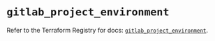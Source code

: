 # `gitlab_project_environment`

Refer to the Terraform Registry for docs: [`gitlab_project_environment`](https://registry.terraform.io/providers/gitlabhq/gitlab/18.3.0/docs/resources/project_environment).
